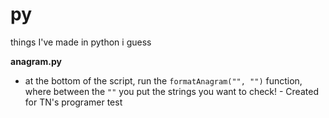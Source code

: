 # py
things I've made in python i guess

**anagram.py**
- at the bottom of the script, run the `formatAnagram("", "")` function, where between the `""` you put the strings you want to check! - Created for TN's programer test

